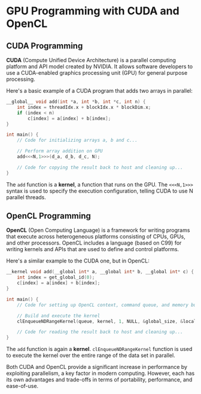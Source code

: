 # GPU Programming with CUDA and OpenCL

## **CUDA Programming**

**CUDA** (Compute Unified Device Architecture) is a parallel computing platform and API model created by NVIDIA. It allows software developers to use a CUDA-enabled graphics processing unit (GPU) for general purpose processing.

Here's a basic example of a CUDA program that adds two arrays in parallel:

```c
__global__ void add(int *a, int *b, int *c, int n) {
    int index = threadIdx.x + blockIdx.x * blockDim.x;
    if (index < n)
        c[index] = a[index] + b[index];
}

int main() {
    // Code for initializing arrays a, b and c...

    // Perform array addition on GPU
    add<<<N,1>>>(d_a, d_b, d_c, N);

    // Code for copying the result back to host and cleaning up...
}
```

The `add` function is a **kernel**, a function that runs on the GPU. The `<<<N,1>>>` syntax is used to specify the execution configuration, telling CUDA to use N parallel threads.

## **OpenCL Programming**

**OpenCL** (Open Computing Language) is a framework for writing programs that execute across heterogeneous platforms consisting of CPUs, GPUs, and other processors. OpenCL includes a language (based on C99) for writing kernels and APIs that are used to define and control platforms.

Here's a similar example to the CUDA one, but in OpenCL:

```c
__kernel void add(__global int* a, __global int* b, __global int* c) {
    int index = get_global_id(0);
    c[index] = a[index] + b[index];
}

int main() {
    // Code for setting up OpenCL context, command queue, and memory buffers...

    // Build and execute the kernel
    clEnqueueNDRangeKernel(queue, kernel, 1, NULL, &global_size, &local_size, 0, NULL, NULL);

    // Code for reading the result back to host and cleaning up...
}
```

The `add` function is again a **kernel**. `clEnqueueNDRangeKernel` function is used to execute the kernel over the entire range of the data set in parallel.

Both CUDA and OpenCL provide a significant increase in performance by exploiting parallelism, a key factor in modern computing. However, each has its own advantages and trade-offs in terms of portability, performance, and ease-of-use.
